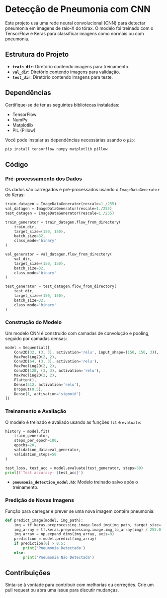 # Detecção de Pneumonia com CNN

Este projeto usa uma rede neural convolucional (CNN) para detectar pneumonia em imagens de raio-X do tórax. O modelo foi treinado com o TensorFlow e Keras para classificar imagens como normais ou com pneumonia.

## Estrutura do Projeto

- **`train_dir`**: Diretório contendo imagens para treinamento.
- **`val_dir`**: Diretório contendo imagens para validação.
- **`test_dir`**: Diretório contendo imagens para teste.

## Dependências

Certifique-se de ter as seguintes bibliotecas instaladas:

- TensorFlow
- NumPy
- Matplotlib
- PIL (Pillow)

Você pode instalar as dependências necessárias usando o `pip`:

```bash
pip install tensorflow numpy matplotlib pillow
```

## Código

### Pré-processamento dos Dados

Os dados são carregados e pré-processados usando o `ImageDataGenerator` do Keras:

```python
train_datagen = ImageDataGenerator(rescale=1./255)
val_datagen = ImageDataGenerator(rescale=1./255)
test_datagen = ImageDataGenerator(rescale=1./255)

train_generator = train_datagen.flow_from_directory(
    train_dir,
    target_size=(150, 150),
    batch_size=32,
    class_mode='binary'
)

val_generator = val_datagen.flow_from_directory(
    val_dir,
    target_size=(150, 150),
    batch_size=32,
    class_mode='binary'
)

test_generator = test_datagen.flow_from_directory(
    test_dir,
    target_size=(150, 150),
    batch_size=32,
    class_mode='binary'
)
```

### Construção do Modelo

Um modelo CNN é construído com camadas de convolução e pooling, seguido por camadas densas:

```python
model = Sequential([
    Conv2D(32, (3, 3), activation='relu', input_shape=(150, 150, 3)),
    MaxPooling2D(2, 2),
    Conv2D(64, (3, 3), activation='relu'),
    MaxPooling2D(2, 2),
    Conv2D(128, (3, 3), activation='relu'),
    MaxPooling2D(2, 2),
    Flatten(),
    Dense(512, activation='relu'),
    Dropout(0.5),
    Dense(1, activation='sigmoid')
])
```

### Treinamento e Avaliação

O modelo é treinado e avaliado usando as funções `fit` e `evaluate`:

```python
history = model.fit(
    train_generator,
    steps_per_epoch=100,
    epochs=20,
    validation_data=val_generator,
    validation_steps=50
)

test_loss, test_acc = model.evaluate(test_generator, steps=50)
print(f'Test accuracy: {test_acc}')
```
- **`pneumonia_detection_model.h5`**: Modelo treinado salvo após o treinamento.

### Predição de Novas Imagens

Função para carregar e prever se uma nova imagem contém pneumonia:

```python
def predict_image(model, img_path):
    img = tf.keras.preprocessing.image.load_img(img_path, target_size=(150, 150))
    img_array = tf.keras.preprocessing.image.img_to_array(img) / 255.0
    img_array = np.expand_dims(img_array, axis=0)
    prediction = model.predict(img_array)
    if prediction[0] > 0.5:
        print('Pneumonia Detectada')
    else:
        print('Pneumonia Não Detectada')
```

## Contribuições

Sinta-se à vontade para contribuir com melhorias ou correções. Crie um pull request ou abra uma issue para discutir mudanças.
